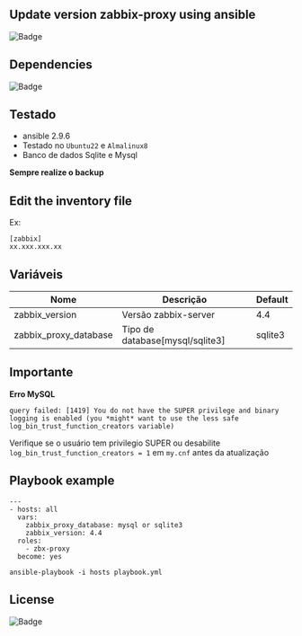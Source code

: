 ## Update version zabbix-proxy using ansible

![Badge](https://img.shields.io/badge/ansible-zabbix-red)

## Dependencies
![Badge](https://img.shields.io/badge/ansible-2.9.10-blue)

## Testado 
- ansible 2.9.6
- Testado no `Ubuntu22` e `Almalinux8` 
- Banco de dados Sqlite e Mysql

**Sempre realize o backup**

## Edit the inventory file 
Ex:
```
[zabbix]
xx.xxx.xxx.xx 
```
Variáveis
-----------------
| Nome | Descrição | Default | 
|------|-----------|---------|
| zabbix_version | Versão zabbix-server | 4.4|
| zabbix_proxy_database | Tipo de database[mysql/sqlite3] | sqlite3

## Importante

**Erro MySQL** 

```
query failed: [1419] You do not have the SUPER privilege and binary logging is enabled (you *might* want to use the less safe log_bin_trust_function_creators variable)
```

Verifique se o usuário tem privilegio SUPER ou desabilite `log_bin_trust_function_creators = 1` em `my.cnf` antes da atualização

## Playbook example
```
---
- hosts: all
  vars:
    zabbix_proxy_database: mysql or sqlite3
    zabbix_version: 4.4
  roles:
    - zbx-proxy
  become: yes
```
``` 
ansible-playbook -i hosts playbook.yml
``` 
## License
![Badge](https://img.shields.io/badge/license-GPLv3-green)
